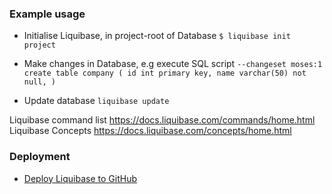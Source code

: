 ### Example usage

- Initialise Liquibase, in project-root of Database
  `$ liquibase init project`

- Make changes in Database, e.g execute SQL script
  `--changeset moses:1
  create table company (
      id int primary key,
      name varchar(50) not null,
  )`
- Update database
`liquibase update`

Liquibase command list
<https://docs.liquibase.com/commands/home.html>
Liquibase Concepts
<https://docs.liquibase.com/concepts/home.html>

### Deployment
- [Deploy Liquibase to GitHub](./deploy-liquibase-to-github.md)